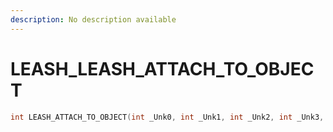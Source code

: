 ```yaml
---
description: No description available 
---
```


# LEASH\_LEASH_ATTACH_TO_OBJECT

```cpp
int LEASH_ATTACH_TO_OBJECT(int _Unk0, int _Unk1, int _Unk2, int _Unk3, int _Unk4, int _Unk5, int _Unk6, int _Unk7, int _Unk8, int _Unk9);
```
